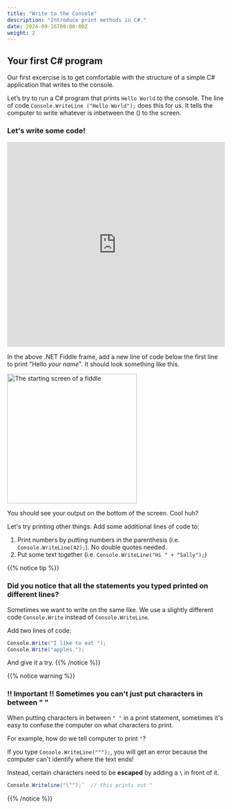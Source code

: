 ```yaml
---
title: "Write to the Console"
description: "Introduce print methods in C#."
date: 2024-09-16T00:00:00Z
weight: 2
---
```


## Your first C# program

Our first excercise is to get comfortable with the structure of a simple C# application that writes to the console.

Let’s try to run a C# program that prints `Hello World` to the console.  The line of code `Console.WriteLine ("Hello World");` does this for us.  It tells the computer to write whatever is inbetween the () to the screen.

### Let's write some code!

<iframe width="100%" height="475" src="https://dotnetfiddle.net/Widget/0g4Vu7" frameborder="0"></iframe>

In the above .NET Fiddle frame, add a new line of code below the first line to print "Hello *your name*".  It should look something like this.

<img src="../images/Step1.png" height="300" alt="The starting screen of a fiddle" />

You should see your output on the bottom of the screen. Cool huh?  

Let's try printing other things. Add some additional lines of code to:
1. Print numbers by putting numbers in the parenthesis (i.e. `Console.WriteLine(42);`). No double quotes needed.
2. Put some text together (i.e. `Console.WriteLine("Hi " + "Sally");`)

{{% notice tip %}}
### Did you notice that all the statements you typed printed on different lines?

Sometimes we want to write on the same like. We use a slightly different code `Console.Write` instead of `Console.WriteLine`.

Add two lines of code:
```csharp
Console.Write("I like to eat ");
Console.Write("apples.");
```

And give it a try.
{{% /notice %}}

{{% notice warning %}}
### !! Important !! Sometimes you can't just put characters in between " "

When putting characters in between `" "` in a print statement, sometimes it's easy to confuse the computer on what characters to print.

For example, how do we tell computer to print `"`?

If you type `Console.WriteLine(""");`, you will get an error because the computer can't identify where the text ends!

Instead, certain characters need to be <b>escaped</b> by adding a `\` in front of it.

```csharp
Console.Writeline("\"");`  // this prints out "
```
{{% /notice %}}
